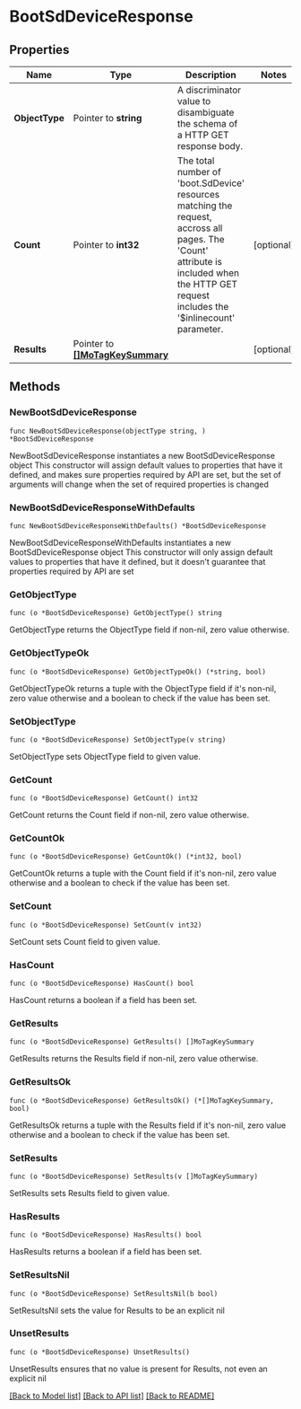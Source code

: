 # BootSdDeviceResponse

## Properties

Name | Type | Description | Notes
------------ | ------------- | ------------- | -------------
**ObjectType** | Pointer to **string** | A discriminator value to disambiguate the schema of a HTTP GET response body. | 
**Count** | Pointer to **int32** | The total number of &#39;boot.SdDevice&#39; resources matching the request, accross all pages. The &#39;Count&#39; attribute is included when the HTTP GET request includes the &#39;$inlinecount&#39; parameter. | [optional] 
**Results** | Pointer to [**[]MoTagKeySummary**](mo.TagKeySummary.md) |  | [optional] 

## Methods

### NewBootSdDeviceResponse

`func NewBootSdDeviceResponse(objectType string, ) *BootSdDeviceResponse`

NewBootSdDeviceResponse instantiates a new BootSdDeviceResponse object
This constructor will assign default values to properties that have it defined,
and makes sure properties required by API are set, but the set of arguments
will change when the set of required properties is changed

### NewBootSdDeviceResponseWithDefaults

`func NewBootSdDeviceResponseWithDefaults() *BootSdDeviceResponse`

NewBootSdDeviceResponseWithDefaults instantiates a new BootSdDeviceResponse object
This constructor will only assign default values to properties that have it defined,
but it doesn't guarantee that properties required by API are set

### GetObjectType

`func (o *BootSdDeviceResponse) GetObjectType() string`

GetObjectType returns the ObjectType field if non-nil, zero value otherwise.

### GetObjectTypeOk

`func (o *BootSdDeviceResponse) GetObjectTypeOk() (*string, bool)`

GetObjectTypeOk returns a tuple with the ObjectType field if it's non-nil, zero value otherwise
and a boolean to check if the value has been set.

### SetObjectType

`func (o *BootSdDeviceResponse) SetObjectType(v string)`

SetObjectType sets ObjectType field to given value.


### GetCount

`func (o *BootSdDeviceResponse) GetCount() int32`

GetCount returns the Count field if non-nil, zero value otherwise.

### GetCountOk

`func (o *BootSdDeviceResponse) GetCountOk() (*int32, bool)`

GetCountOk returns a tuple with the Count field if it's non-nil, zero value otherwise
and a boolean to check if the value has been set.

### SetCount

`func (o *BootSdDeviceResponse) SetCount(v int32)`

SetCount sets Count field to given value.

### HasCount

`func (o *BootSdDeviceResponse) HasCount() bool`

HasCount returns a boolean if a field has been set.

### GetResults

`func (o *BootSdDeviceResponse) GetResults() []MoTagKeySummary`

GetResults returns the Results field if non-nil, zero value otherwise.

### GetResultsOk

`func (o *BootSdDeviceResponse) GetResultsOk() (*[]MoTagKeySummary, bool)`

GetResultsOk returns a tuple with the Results field if it's non-nil, zero value otherwise
and a boolean to check if the value has been set.

### SetResults

`func (o *BootSdDeviceResponse) SetResults(v []MoTagKeySummary)`

SetResults sets Results field to given value.

### HasResults

`func (o *BootSdDeviceResponse) HasResults() bool`

HasResults returns a boolean if a field has been set.

### SetResultsNil

`func (o *BootSdDeviceResponse) SetResultsNil(b bool)`

 SetResultsNil sets the value for Results to be an explicit nil

### UnsetResults
`func (o *BootSdDeviceResponse) UnsetResults()`

UnsetResults ensures that no value is present for Results, not even an explicit nil

[[Back to Model list]](../README.md#documentation-for-models) [[Back to API list]](../README.md#documentation-for-api-endpoints) [[Back to README]](../README.md)


